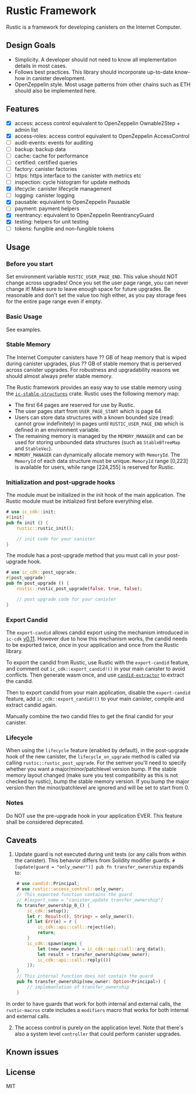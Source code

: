 # Rustic Framework
Rustic is a framework for developing canisters on the Internet Computer.

## Design Goals
- Simplicity. A developer should not need to know all implementation details in most cases.
- Follows best practices. This library should incorporate up-to-date know-how in canister development.
- OpenZeppelin style. Most usage patterns from other chains such as ETH should also be implemented here.

## Features
- [x] access: access control equivalent to OpenZeppelin Ownable2Step + admin list
- [x] access-roles: access control equivalent to OpenZeppelin AccessControl
- [ ] audit-events: events for auditing
- [ ] backup: backup data
- [ ] cache: cache for performance
- [ ] certified: certified queries
- [ ] factory: canister factories
- [ ] https: https interface to the canister with metrics etc
- [ ] inspection: cycle histogram for update methods
- [x] lifecycle: canister lifecycle management
- [ ] logging: canister logging
- [x] pausable: equivalent to OpenZeppelin Pausable
- [ ] payment: payment helpers
- [x] reentrancy: equivalent to OpenZeppelin ReentrancyGuard
- [x] testing: helpers for unit testing
- [ ] tokens: fungible and non-fungible tokens

## Usage
### Before you start
Set environment variable `RUSTIC_USER_PAGE_END`. This value should NOT change across upgrades!
Once you set the user page range, you can never change it! Make sure to leave enough space for future upgrades. Be reasonable and don't set the value too high either, as you pay storage fees for the entire page range even if empty.

### Basic Usage
See examples.

### Stable Memory
The Internet Computer canisters have ?? GB of heap memory that is wiped during canister upgrades, plus ?? GB of stable memory that is perserved across canister upgrades. For robustness and upgradability reasons we should almost always prefer stable memory.

The Rustic framework provides an easy way to use stable memory using the [`ic-stable-structures`](https://docs.rs/ic-stable-structures/latest/ic_stable_structures/) crate. Rustic uses the following memory map:
- The first 64 pages are reserved for use by Rustic.
- The user pages start from `USER_PAGE_START` which is page 64.
- Users can store data structures with a known bounded size (read: cannot grow indefinitely) in pages until `RUSTIC_USER_PAGE_END` which is defined in an environment variable.
- The remaining memory is managed by the `MEMORY_MANAGER` and can be used for storing unbounded data structures (such as `StableBTreeMap` and `StableVec`).
- `MEMORY_MANAGER` can dynamically allocate memory with `MemoryId`. The `MemoryId` of each data structure must be unique. `MemoryId` range [0,223] is available for users, while range [224,255] is reserved for Rustic.

### Initialization and post-upgrade hooks
The module must be initialized in the init hook of the main application. The Rustic module must be initialized first before everything else.

```rust
# use ic_cdk::init;
#[init]
pub fn init () {
    rustic::rustic_init();

    // init code for your canister
}
```

The module has a post-upgrade method that you must call in your post-upgrade hook.
```rust
# use ic_cdk::post_upgrade;
#[post_upgrade]
pub fn post_upgrade () {
    rustic::rustic_post_upgrade(false, true, false);

    // post upgrade code for your canister
}
```

### Export Candid
The `export-candid` allows candid export using the mechanism introduced in `ic-cdk` [v0.11](https://github.com/dfinity/cdk-rs/blob/main/src/ic-cdk/CHANGELOG.md#0110---2023-09-18). However due to how this mechanism works, the candid needs to be exported twice, once in your application and once from the Rustic library.

To export the candid from Rustic, use Rustic with the `export-candid` feature, and comment out `ic_cdk::export_candid!()` in your main canister to avoid conflicts. Then generate wasm once, and use [`candid-extractor`](https://github.com/dfinity/cdk-rs/tree/main/src/candid-extractor) to extract the candid.

Then to export candid from your main application, disable the `export-candid` feature, add `ic_cdk::export_candid!()` to your main canister, compile and extract candid again.

Manually combine the two candid files to get the final candid for your canister.

### Lifecycle
When using the `lifecycle` feature (enabled by default), in the post-upgrade hook of the new canister, the `lifecycle_on_upgrade` method is called via calling `rustic::rustic_post_upgrade`. For the semver you'll need to specify whether you want a major/minor/patchlevel version bump. If the stable memory layout changed (make sure you test compatibility as this is not checked by rustic), bump the stable memory version. If you bump the major version then the minor/patchlevel are ignored and will be set to start from 0. 

### Notes
Do NOT use the pre-upgrade hook in your application EVER. This feature shall be considered deprecated.

## Caveats
1. Update guard is not executed during unit tests (or any calls from within the canister). This behavior differs from Solidity modifier guards.
`#[update(guard = "only_owner")] pub fn transfer_ownership` expands to:
```rust
    # use candid::Principal;
    # use rustic::access_control::only_owner;
    // This exported function contains the guard
    // #[export_name = "canister_update transfer_ownership"]
    fn transfer_ownership_0_() {
        ic_cdk::setup();
        let r: Result<(), String> = only_owner();
        if let Err(e) = r {
            ic_cdk::api::call::reject(&e);
            return;
        }
        ic_cdk::spawn(async {
            let (new_owner,) = ic_cdk::api::call::arg_data();
            let result = transfer_ownership(new_owner);
            ic_cdk::api::call::reply(())
        });
    }
    // This internal function does not contain the guard
    pub fn transfer_ownership(new_owner: Option<Principal>) {
        // implemantation of transfer_ownership
    }
```
In order to have guards that work for both internal and external calls, the `rustic-macros` crate includes a `modifiers` macro that works for both internal and external calls.

2. The access control is purely on the application level. Note that there's also a system level `controller` that could perform canister upgrades.

## Known issues

## License
MIT
